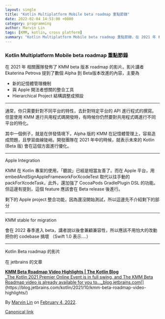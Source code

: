 ```yaml
---
layout: single
title: "Kotlin Multiplatform Mobile beta roadmap 重點節錄"
date: 2022-02-04 14:53:00 +0800
category: programming
author: Marvin Lin
tags: [KMM, kotlin, cross platform]
summary: "Kotlin Multiplatform Mobile beta roadmap 重點節錄，在 2021 年 相關團隊發佈了 KMM beta 版本 roadmap 的影片。影片講者 Ekaterina Petrova 提到了數個 Alpha 到 Beta版本改進的內容"
---
```


### Kotlin Multiplatform Mobile beta roadmap 重點節錄

在 2021 年 相關團隊發佈了 KMM beta 版本 roadmap 的影片。影片講者 Ekaterina Petrova 提到了數個 Alpha 到 Beta版本改進的內容，主要為

*   新的記憶體管理機制
*   與 Apple 開法者想關的整合工具
*   Hierarchical Project 結構調整成預設

* * *

通常，你只需要針對不同平台的特性，去針對特定平台的 API 進行程式的撰寫。但當使用 KMM 進行共用程式碼開發時，有時候你仍然要對共用程式碼進行不同平台的特化。

其中一個例子，就是在併發情境下，Alpha 版的 KMM 在記憶體管理上，容易造成問題，且學習曲線陡峭。開發團隊在 2021 年中的時候，就表示未來的 Kotlin (Beta 版) 會在這個方面進行優化。

* * *

Apple Integration

KMM 在 Kotlin 專案的使用，「聽說」已經是相當友善了。而在 Apple 平台，用 embedAndSignAppleFrameworkForXcodeTest 取代以往手動的 packForXcodeTask，此外，還加強了 CocoaPods GradlePlugin DSL 的功能。但這邊有提到，這個 feature 應該會在 Beta release 後進行。

剩下的 Apple project 整合功能，因為還沒開始測試，所以這邊先不介紹剩下的部分

* * *

KMM stable for migration

會在 2022 春季進入 beta，講者說以後會兼顧兼容性，所以應該不用怕大的改動把你的 codebase 搞壞 （Swift 1.0 表示….）

* * *

Kotlin Beta roadmap 的影片

在 jetbrains 的文章

[**KMM Beta Roadmap Video Highlights | The Kotlin Blog**  
_The Kotlin 2021 Premier Online Event is in full swing, and The KMM Beta Roadmap video is already available for you to…_blog.jetbrains.com](https://blog.jetbrains.com/kotlin/2021/10/kmm-beta-roadmap-video-highlights/ "https://blog.jetbrains.com/kotlin/2021/10/kmm-beta-roadmap-video-highlights/")[](https://blog.jetbrains.com/kotlin/2021/10/kmm-beta-roadmap-video-highlights/)

By [Marvin Lin](https://medium.com/@atimis19) on [February 4, 2022](https://medium.com/p/60f673b3eda7).

[Canonical link](https://medium.com/@atimis19/kotllin-multiplatform-mobile-beta-roadmap-%E9%87%8D%E9%BB%9E%E7%AF%80%E9%8C%84-60f673b3eda7)
